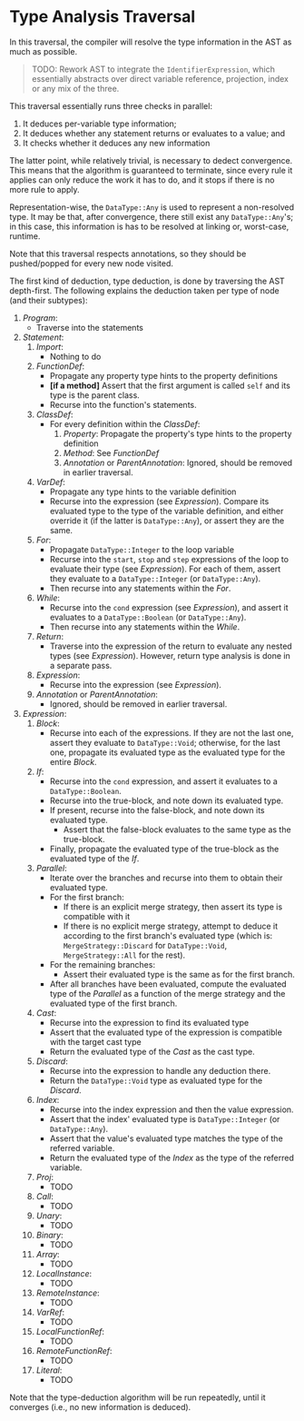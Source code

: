 # Type Analysis Traversal
In this traversal, the compiler will resolve the type information in the AST as much as possible.

> TODO: Rework AST to integrate the `IdentifierExpression`, which essentially abstracts over direct variable reference, projection, index or any mix of the three.

This traversal essentially runs three checks in parallel:
1. It deduces per-variable type information;
2. It deduces whether any statement returns or evaluates to a value; and
3. It checks whether it deduces any new information

The latter point, while relatively trivial, is necessary to dedect convergence. This means that the algorithm is guaranteed to terminate, since every rule it applies can only reduce the work it has to do, and it stops if there is no more rule to apply.

Representation-wise, the `DataType::Any` is used to represent a non-resolved type. It may be that, after convergence, there still exist any `DataType::Any`'s; in this case, this information is has to be resolved at linking or, worst-case, runtime.

Note that this traversal respects annotations, so they should be pushed/popped for every new node visited.

The first kind of deduction, type deduction, is done by traversing the AST depth-first. The following explains the deduction taken per type of node (and their subtypes):
1. _Program_:
    - Traverse into the statements
2. _Statement_:
    1. _Import_:
        - Nothing to do
    2. _FunctionDef_:
        - Propagate any property type hints to the property definitions
        - **\[if a method\]** Assert that the first argument is called `self` and its type is the parent class.
        - Recurse into the function's statements.
    3. _ClassDef_:
        - For every definition within the _ClassDef_:
            1. _Property_: Propagate the property's type hints to the property definition
            2. _Method_: See _FunctionDef_
            3. _Annotation_ or _ParentAnnotation_: Ignored, should be removed in earlier traversal.
    4. _VarDef_:
        - Propagate any type hints to the variable definition
        - Recurse into the expression (see _Expression_). Compare its evaluated type to the type of the variable definition, and either override it (if the latter is `DataType::Any`), or assert they are the same.
    5. _For_:
        - Propagate `DataType::Integer` to the loop variable
        - Recurse into the `start`, `stop` and `step` expressions of the loop to evaluate their type (see _Expression_). For each of them, assert they evaluate to a `DataType::Integer` (or `DataType::Any`).
        - Then recurse into any statements within the _For_.
    6. _While_:
        - Recurse into the `cond` expression (see _Expression_), and assert it evaluates to a `DataType::Boolean` (or `DataType::Any`).
        - Then recurse into any statements within the _While_.
    7. _Return_:
        - Traverse into the expression of the return to evaluate any nested types (see _Expression_). However, return type analysis is done in a separate pass.
    8. _Expression_:
        - Recurse into the expression (see _Expression_).
    9. _Annotation_ or _ParentAnnotation_:
        - Ignored, should be removed in earlier traversal.
3. _Expression_:
    1. _Block_:
        - Recurse into each of the expressions. If they are not the last one, assert they evaluate to `DataType::Void`; otherwise, for the last one, propagate its evaluated type as the evaluated type for the entire _Block_.
    2. _If_:
        - Recurse into the `cond` expression, and assert it evaluates to a `DataType::Boolean`.
        - Recurse into the true-block, and note down its evaluated type.
        - If present, recurse into the false-block, and note down its evaluated type.
            - Assert that the false-block evaluates to the same type as the true-block.
        - Finally, propagate the evaluated type of the true-block as the evaluated type of the _If_.
    3. _Parallel_:
        - Iterate over the branches and recurse into them to obtain their evaluated type.
        - For the first branch:
            - If there is an explicit merge strategy, then assert its type is compatible with it
            - If there is no explicit merge strategy, attempt to deduce it according to the first branch's evaluated type (which is: `MergeStrategy::Discard` for `DataType::Void`, `MergeStrategy::All` for the rest).
        - For the remaining branches:
            - Assert their evaluated type is the same as for the first branch.
        - After all branches have been evaluated, compute the evaluated type of the _Parallel_ as a function of the merge strategy and the evaluated type of the first branch.
    4. _Cast_:
        - Recurse into the expression to find its evaluated type
        - Assert that the evaluated type of the expression is compatible with the target cast type
        - Return the evaluated type of the _Cast_ as the cast type.
    5. _Discard_:
        - Recurse into the expression to handle any deduction there.
        - Return the `DataType::Void` type as evaluated type for the _Discard_.
    6. _Index_:
        - Recurse into the index expression and then the value expression.
        - Assert that the index' evaluated type is `DataType::Integer` (or `DataType::Any`).
        - Assert that the value's evaluated type matches the type of the referred variable.
        - Return the evaluated type of the _Index_ as the type of the referred variable.
    7. _Proj_:
        - TODO
    8. _Call_:
        - TODO
    9. _Unary_:
        - TODO
    10. _Binary_:
        - TODO
    11. _Array_:
        - TODO
    12. _LocalInstance_:
        - TODO
    13. _RemoteInstance_:
        - TODO
    14. _VarRef_:
        - TODO
    15. _LocalFunctionRef_:
        - TODO
    16. _RemoteFunctionRef_:
        - TODO
    17. _Literal_:
        - TODO

Note that the type-deduction algorithm will be run repeatedly, until it converges (i.e., no new information is deduced).

